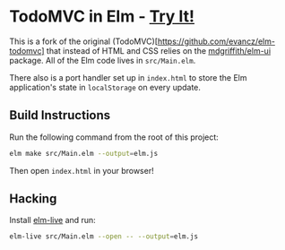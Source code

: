# TodoMVC in Elm - [Try It!](TODO)

This is a fork of the original (TodoMVC)[https://github.com/evancz/elm-todomvc] that instead of HTML and CSS relies on the [mdgriffith/elm-ui][elm-ui] package. All of the Elm code lives in `src/Main.elm`.

[elm-ui]: https://package.elm-lang.org/packages/mdgriffith/elm-ui/latest/

There also is a port handler set up in `index.html` to store the Elm application's state in `localStorage` on every update.


## Build Instructions

Run the following command from the root of this project:

```bash
elm make src/Main.elm --output=elm.js
```

Then open `index.html` in your browser!


## Hacking

Install [elm-live](https://github.com/wking-io/elm-live) and run:

```bash
elm-live src/Main.elm --open -- --output=elm.js
```
